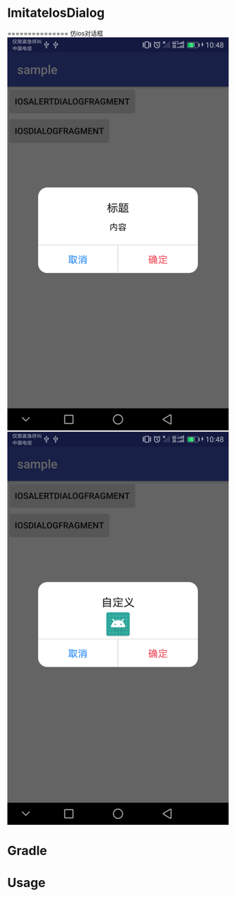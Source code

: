 # ImitateIosDialog
===============
仿ios对话框
![Image text](https://github.com/17770843708/ImitateIosDialog/blob/master/Screenshot_20180319-104832.png)
![Image text](https://github.com/17770843708/ImitateIosDialog/blob/master/Screenshot_20180319-104856.png)

# Gradle

# Usage
